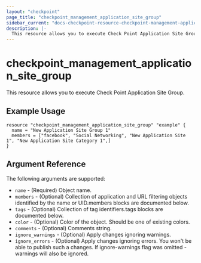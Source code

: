 ```yaml
---
layout: "checkpoint"
page_title: "checkpoint_management_application_site_group"
sidebar_current: "docs-checkpoint-resource-checkpoint-management-application-site-group"
description: |-
  This resource allows you to execute Check Point Application Site Group.
---
```


# checkpoint_management_application_site_group

This resource allows you to execute Check Point Application Site Group.

## Example Usage


```hcl
resource "checkpoint_management_application_site_group" "example" {
  name = "New Application Site Group 1"
  members = ["facebook", "Social Networking", "New Application Site 1", "New Application Site Category 1",]
}
```

## Argument Reference

The following arguments are supported:

* `name` - (Required) Object name. 
* `members` - (Optional) Collection of application and URL filtering objects identified by the name or UID.members blocks are documented below.
* `tags` - (Optional) Collection of tag identifiers.tags blocks are documented below.
* `color` - (Optional) Color of the object. Should be one of existing colors. 
* `comments` - (Optional) Comments string. 
* `ignore_warnings` - (Optional) Apply changes ignoring warnings. 
* `ignore_errors` - (Optional) Apply changes ignoring errors. You won't be able to publish such a changes. If ignore-warnings flag was omitted - warnings will also be ignored. 
